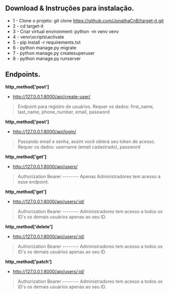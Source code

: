 ## Download & Instruções para instalação.

* 1 - Clone o projeto: git clone https://github.com/JonathaCnB/target-it.git
* 2 - cd target-it
* 3 - Criar virtual environment: python -m venv venv
* 4 - venv\scripts\activate
* 5 - pip install -r requirements.txt
* 6 - python manage.py migrate
* 7 - python manage.py createsuperuser
* 8 - python manage.py runserver


## Endpoints.

__http_method['post']__
* http://127.0.0.1:8000/api/create-user/
> Endpoint para registro de usuários.
> Requer os dados: first_name, last_name, phone_number, email, password

__http_method['post']__
* http://127.0.0.1:8000/api/login/
> Passando email e senha, assim você obterá seu token de acesso.
> Requer os dados: username (email cadastrado), password

__http_method['get']__
* http://127.0.0.1:8000/api/users/
> Authorization Bearer --------
> Apenas Administradores tem acesso a esse endpoint.

__http_method['get']__
* http://127.0.0.1:8000/api/users/:id/
> Authorization Bearer --------
> Administradores tem acesso a todos os ID's os demais usuários apenas ao seu ID.

__http_method['delete']__
* http://127.0.0.1:8000/api/users/:id/
> Authorization Bearer --------
> Administradores tem acesso a todos os ID's os demais usuários apenas ao seu ID.

__http_method['patch']__
* http://127.0.0.1:8000/api/users/:id/
> Authorization Bearer --------
> Administradores tem acesso a todos os ID's os demais usuários apenas ao seu ID.
